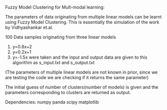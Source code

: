 Fuzzy Model Clustering for Mult-modal learning:

The parameters of data originating from multiple linear models can be learnt using Fuzzy Model Clustering. This is essentially the simulation of the work by Vidhyashankar et.al. 

100 Data samples originating from three linear models 
1) y=0.8x+2
2) y=0.2x+1
3) y=-1.5x
were taken and the input and output data are given to this algorithm as s_input.txt and s_output.txt

(The parameters of multiple linear models are not known in prior, since we are testing the code we are checking if it returns the same parameter)

The initial guess of number of clusters(number of models) is given and the parameters corresponding to clusters are returned as output.

Dependencies:
numpy
panda
scipy
matplotlib
